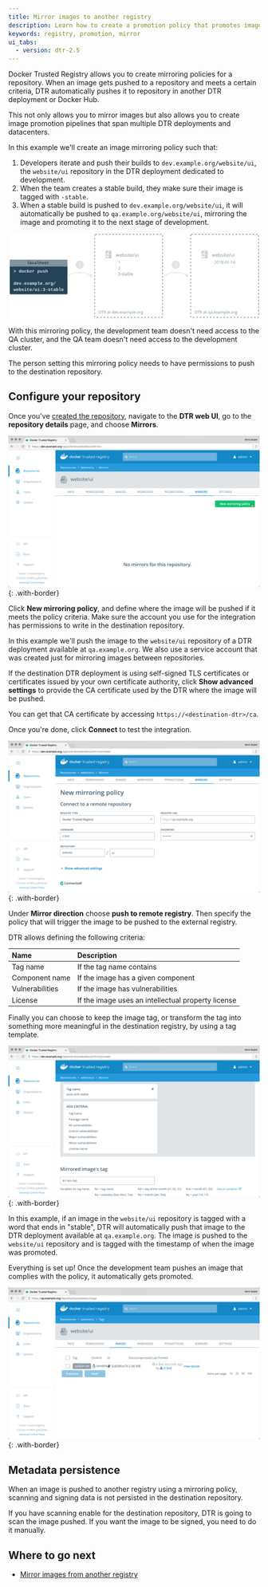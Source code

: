 ```yaml
---
title: Mirror images to another registry
description: Learn how to create a promotion policy that promotes images to an external registry, creating a DTR mirror.
keywords: registry, promotion, mirror
ui_tabs:
  - version: dtr-2.5
---
```


Docker Trusted Registry allows you to create mirroring policies for a repository.
When an image gets pushed to a repository and meets a certain criteria,
DTR automatically pushes it to repository in another DTR deployment or Docker
Hub.

This not only allows you to mirror images but also allows you to create
image promotion pipelines that span multiple DTR deployments and datacenters.

In this example we'll create an image mirroring policy such that:

1. Developers iterate and push their builds to `dev.example.org/website/ui`, the
`website/ui` repository in the DTR deployment dedicated to development.
2. When the team creates a stable build, they make sure their image is tagged
with `-stable`.
3. When a stable build is pushed to `dev.example.org/website/ui`, it will
automatically be pushed to `qa.example.org/website/ui`, mirroring the image and
promoting it to the next stage of development.

![promotion example](../../images/push-mirror-1.svg)

With this mirroring policy, the development team doesn't need access to the
QA cluster, and the QA team doesn't need access to the development
cluster.

The person setting this mirroring policy needs to have permissions to push
to the destination repository.

## Configure your repository

Once you've [created the repository](../manage-images/index.md), navigate to
the **DTR web UI**, go to the **repository details** page, and choose
**Mirrors**.

![create integration](../../images/push-mirror-2.png){: .with-border}

Click **New mirroring policy**, and define where the image will be pushed if
it meets the policy criteria. Make sure the account you use for the integration
has permissions to write in the destination repository.

In this example we'll push the image to the `website/ui` repository of a
DTR deployment available at `qa.example.org`. We also use a service account
that was created just for mirroring images between repositories.

If the destination DTR deployment is using self-signed TLS certificates or
certificates issued by your own certificate authority, click
**Show advanced settings** to provide the CA certificate used by the
DTR where the image will be pushed.

You can get that CA certificate by accessing `https://<destination-dtr>/ca`.

Once you're done, click **Connect** to test the integration.

![test connection](../../images/push-mirror-3.png){: .with-border}

Under **Mirror direction** choose **push to remote registry**. Then specify the
policy that will trigger the image to be pushed to the external registry.

DTR allows defining the following criteria:

| Name            | Description                                        |
|:----------------|:---------------------------------------------------|
| Tag name        | If the tag name contains                           |
| Component name  | If the image has a given component                 |
| Vulnerabilities | If the image has vulnerabilities                   |
| License         | If the image uses an intellectual property license |

Finally you can choose to keep the image tag, or transform the tag into
something more meaningful in the destination registry, by using a tag template.

![choose policy](../../images/push-mirror-4.png){: .with-border}

In this example, if an image in the `website/ui` repository is tagged with
a word that ends in "stable", DTR will automatically push that image to
the DTR deployment available at `qa.example.org`. The image is pushed to the
`website/ui` repository and is tagged with the timestamp of when the image
was promoted.

Everything is set up! Once the development team pushes an image that complies
with the policy, it automatically gets promoted.

![choose policy](../../images/push-mirror-5.png){: .with-border}

## Metadata persistence

When an image is pushed to another registry using a mirroring policy, scanning
and signing data is not persisted in the destination repository.

If you have scanning enable for the destination repository, DTR is going to scan
the image pushed. If you want the image to be signed, you need to do it manually.

## Where to go next

* [Mirror images from another registry](pull-mirror.md)
